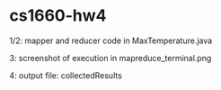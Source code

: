 # cs1660-hw4

1/2: mapper and reducer code in MaxTemperature.java

3: screenshot of execution in mapreduce_terminal.png

4: output file: collectedResults
